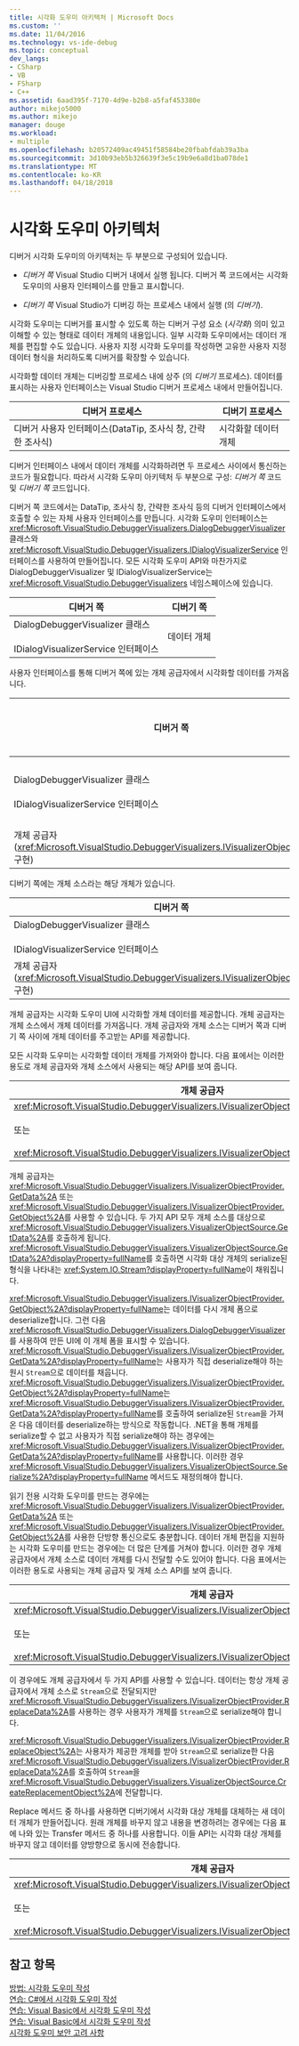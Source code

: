 ```yaml
---
title: 시각화 도우미 아키텍처 | Microsoft Docs
ms.custom: ''
ms.date: 11/04/2016
ms.technology: vs-ide-debug
ms.topic: conceptual
dev_langs:
- CSharp
- VB
- FSharp
- C++
ms.assetid: 6aad395f-7170-4d9e-b2b8-a5faf453380e
author: mikejo5000
ms.author: mikejo
manager: douge
ms.workload:
- multiple
ms.openlocfilehash: b20572409ac49451f58584be20fbabfdab39a3ba
ms.sourcegitcommit: 3d10b93eb5b326639f3e5c19b9e6a8d1ba078de1
ms.translationtype: MT
ms.contentlocale: ko-KR
ms.lasthandoff: 04/18/2018
---
```

# <a name="visualizer-architecture"></a>시각화 도우미 아키텍처
디버거 시각화 도우미의 아키텍처는 두 부분으로 구성되어 있습니다.  
  
-   *디버거 쪽* Visual Studio 디버거 내에서 실행 됩니다. 디버거 쪽 코드에서는 시각화 도우미의 사용자 인터페이스를 만들고 표시합니다.  
  
-   *디버기 쪽* Visual Studio가 디버깅 하는 프로세스 내에서 실행 (의 *디버기*).  
  
 시각화 도우미는 디버거를 표시할 수 있도록 하는 디버거 구성 요소 (*시각화*) 의미 있고 이해할 수 있는 형태로 데이터 개체의 내용입니다. 일부 시각화 도우미에서는 데이터 개체를 편집할 수도 있습니다. 사용자 지정 시각화 도우미를 작성하면 고유한 사용자 지정 데이터 형식을 처리하도록 디버거를 확장할 수 있습니다.  
  
 시각화할 데이터 개체는 디버깅할 프로세스 내에 상주 (의 *디버기* 프로세스). 데이터를 표시하는 사용자 인터페이스는 Visual Studio 디버거 프로세스 내에서 만들어집니다.  
  
|디버거 프로세스|디버기 프로세스|  
|----------------------|----------------------|  
|디버거 사용자 인터페이스(DataTip, 조사식 창, 간략한 조사식)|시각화할 데이터 개체|  
  
 디버거 인터페이스 내에서 데이터 개체를 시각화하려면 두 프로세스 사이에서 통신하는 코드가 필요합니다. 따라서 시각화 도우미 아키텍처 두 부분으로 구성: *디버거 쪽* 코드 및 *디버기 쪽* 코드입니다.  
  
 디버거 쪽 코드에서는 DataTip, 조사식 창, 간략한 조사식 등의 디버거 인터페이스에서 호출할 수 있는 자체 사용자 인터페이스를 만듭니다. 시각화 도우미 인터페이스는 <xref:Microsoft.VisualStudio.DebuggerVisualizers.DialogDebuggerVisualizer> 클래스와 <xref:Microsoft.VisualStudio.DebuggerVisualizers.IDialogVisualizerService> 인터페이스를 사용하여 만들어집니다. 모든 시각화 도우미 API와 마찬가지로 DialogDebuggerVisualizer 및 IDialogVisualizerService는 <xref:Microsoft.VisualStudio.DebuggerVisualizers> 네임스페이스에 있습니다.  
  
|디버거 쪽|디버기 쪽|  
|-------------------|-------------------|  
|DialogDebuggerVisualizer 클래스<br /><br /> IDialogVisualizerService 인터페이스|데이터 개체|  
  
 사용자 인터페이스를 통해 디버거 쪽에 있는 개체 공급자에서 시각화할 데이터를 가져옵니다.  
  
|디버거 쪽|디버기 쪽|  
|-------------------|-------------------|  
|DialogDebuggerVisualizer 클래스<br /><br /> IDialogVisualizerService 인터페이스|데이터 개체|  
|개체 공급자(<xref:Microsoft.VisualStudio.DebuggerVisualizers.IVisualizerObjectProvider> 구현)||  
  
 디버기 쪽에는 개체 소스라는 해당 개체가 있습니다.  
  
|디버거 쪽|디버기 쪽|  
|-------------------|-------------------|  
|DialogDebuggerVisualizer 클래스<br /><br /> IDialogVisualizerService 인터페이스|데이터 개체|  
|개체 공급자(<xref:Microsoft.VisualStudio.DebuggerVisualizers.IVisualizerObjectProvider> 구현)|개체 소스(<xref:Microsoft.VisualStudio.DebuggerVisualizers.VisualizerObjectSource>에서 파생)|  
  
 개체 공급자는 시각화 도우미 UI에 시각화할 개체 데이터를 제공합니다. 개체 공급자는 개체 소스에서 개체 데이터를 가져옵니다. 개체 공급자와 개체 소스는 디버거 쪽과 디버기 쪽 사이에 개체 데이터를 주고받는 API를 제공합니다.  
  
 모든 시각화 도우미는 시각화할 데이터 개체를 가져와야 합니다. 다음 표에서는 이러한 용도로 개체 공급자와 개체 소스에서 사용되는 해당 API를 보여 줍니다.  
  
|개체 공급자|개체 소스|  
|---------------------|-------------------|  
|<xref:Microsoft.VisualStudio.DebuggerVisualizers.IVisualizerObjectProvider.GetData%2A><br /><br /> 또는<br /><br /> <xref:Microsoft.VisualStudio.DebuggerVisualizers.IVisualizerObjectProvider.GetObject%2A>|<xref:Microsoft.VisualStudio.DebuggerVisualizers.VisualizerObjectSource.GetData%2A>|  
  
 개체 공급자는 <xref:Microsoft.VisualStudio.DebuggerVisualizers.IVisualizerObjectProvider.GetData%2A> 또는 <xref:Microsoft.VisualStudio.DebuggerVisualizers.IVisualizerObjectProvider.GetObject%2A>를 사용할 수 있습니다. 두 가지 API 모두 개체 소스를 대상으로 <xref:Microsoft.VisualStudio.DebuggerVisualizers.VisualizerObjectSource.GetData%2A>를 호출하게 됩니다. <xref:Microsoft.VisualStudio.DebuggerVisualizers.VisualizerObjectSource.GetData%2A?displayProperty=fullName>를 호출하면 시각화 대상 개체의 serialize된 형식을 나타내는 <xref:System.IO.Stream?displayProperty=fullName>이 채워집니다.  
  
 <xref:Microsoft.VisualStudio.DebuggerVisualizers.IVisualizerObjectProvider.GetObject%2A?displayProperty=fullName>는 데이터를 다시 개체 폼으로 deserialize합니다. 그런 다음 <xref:Microsoft.VisualStudio.DebuggerVisualizers.DialogDebuggerVisualizer>를 사용하여 만든 UI에 이 개체 폼을 표시할 수 있습니다. <xref:Microsoft.VisualStudio.DebuggerVisualizers.IVisualizerObjectProvider.GetData%2A?displayProperty=fullName>는 사용자가 직접 deserialize해야 하는 원시 `Stream`으로 데이터를 채웁니다. <xref:Microsoft.VisualStudio.DebuggerVisualizers.IVisualizerObjectProvider.GetObject%2A?displayProperty=fullName>는 <xref:Microsoft.VisualStudio.DebuggerVisualizers.IVisualizerObjectProvider.GetData%2A?displayProperty=fullName>를 호출하여 serialize된 `Stream`을 가져온 다음 데이터를 deserialize하는 방식으로 작동합니다. .NET을 통해 개체를 serialize할 수 없고 사용자가 직접 serialize해야 하는 경우에는 <xref:Microsoft.VisualStudio.DebuggerVisualizers.IVisualizerObjectProvider.GetData%2A?displayProperty=fullName>를 사용합니다. 이러한 경우 <xref:Microsoft.VisualStudio.DebuggerVisualizers.VisualizerObjectSource.Serialize%2A?displayProperty=fullName> 메서드도 재정의해야 합니다.  
  
 읽기 전용 시각화 도우미를 만드는 경우에는 <xref:Microsoft.VisualStudio.DebuggerVisualizers.IVisualizerObjectProvider.GetData%2A> 또는 <xref:Microsoft.VisualStudio.DebuggerVisualizers.IVisualizerObjectProvider.GetObject%2A>를 사용한 단방향 통신으로도 충분합니다. 데이터 개체 편집을 지원하는 시각화 도우미를 만드는 경우에는 더 많은 단계를 거쳐야 합니다. 이러한 경우 개체 공급자에서 개체 소스로 데이터 개체를 다시 전달할 수도 있어야 합니다. 다음 표에서는 이러한 용도로 사용되는 개체 공급자 및 개체 소스 API를 보여 줍니다.  
  
|개체 공급자|개체 소스|  
|---------------------|-------------------|  
|<xref:Microsoft.VisualStudio.DebuggerVisualizers.IVisualizerObjectProvider.ReplaceData%2A><br /><br /> 또는<br /><br /> <xref:Microsoft.VisualStudio.DebuggerVisualizers.IVisualizerObjectProvider.ReplaceObject%2A>|<xref:Microsoft.VisualStudio.DebuggerVisualizers.VisualizerObjectSource.CreateReplacementObject%2A>|  
  
 이 경우에도 개체 공급자에서 두 가지 API를 사용할 수 있습니다. 데이터는 항상 개체 공급자에서 개체 소스로 `Stream`으로 전달되지만 <xref:Microsoft.VisualStudio.DebuggerVisualizers.IVisualizerObjectProvider.ReplaceData%2A>를 사용하는 경우 사용자가 개체를 `Stream`으로 serialize해야 합니다.  
  
 <xref:Microsoft.VisualStudio.DebuggerVisualizers.IVisualizerObjectProvider.ReplaceObject%2A>는 사용자가 제공한 개체를 받아 `Stream`으로 serialize한 다음 <xref:Microsoft.VisualStudio.DebuggerVisualizers.IVisualizerObjectProvider.ReplaceData%2A>를 호출하여 `Stream`을 <xref:Microsoft.VisualStudio.DebuggerVisualizers.VisualizerObjectSource.CreateReplacementObject%2A>에 전달합니다.  
  
 Replace 메서드 중 하나를 사용하면 디버기에서 시각화 대상 개체를 대체하는 새 데이터 개체가 만들어집니다. 원래 개체를 바꾸지 않고 내용을 변경하려는 경우에는 다음 표에 나와 있는 Transfer 메서드 중 하나를 사용합니다. 이들 API는 시각화 대상 개체를 바꾸지 않고 데이터를 양방향으로 동시에 전송합니다.  
  
|개체 공급자|개체 소스|  
|---------------------|-------------------|  
|<xref:Microsoft.VisualStudio.DebuggerVisualizers.IVisualizerObjectProvider.TransferData%2A><br /><br /> 또는<br /><br /> <xref:Microsoft.VisualStudio.DebuggerVisualizers.IVisualizerObjectProvider.TransferObject%2A>|<xref:Microsoft.VisualStudio.DebuggerVisualizers.VisualizerObjectSource.TransferData%2A>|  
  
## <a name="see-also"></a>참고 항목  
 [방법: 시각화 도우미 작성](../debugger/how-to-write-a-visualizer.md)   
 [연습: C#에서 시각화 도우미 작성](../debugger/walkthrough-writing-a-visualizer-in-csharp.md)   
 [연습: Visual Basic에서 시각화 도우미 작성](../debugger/walkthrough-writing-a-visualizer-in-visual-basic.md)   
 [연습: Visual Basic에서 시각화 도우미 작성](../debugger/walkthrough-writing-a-visualizer-in-visual-basic.md)   
 [시각화 도우미 보안 고려 사항](../debugger/visualizer-security-considerations.md)